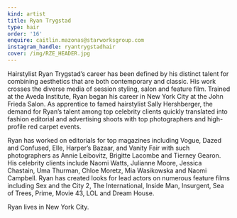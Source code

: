 ```yaml
---
kind: artist
title: Ryan Trygstad
type: hair
order: '16'
enquire: caitlin.mazonas@starworksgroup.com
instagram_handle: ryantrygstadhair
cover: /img/RZE_HEADER.jpg
---
```

Hairstylist Ryan Trygstad’s career has been defined by his distinct talent for combining aesthetics that are both contemporary and classic. His work crosses the diverse media of session styling, salon and feature film. Trained at the Aveda Institute, Ryan began his career in New York City at the John Frieda Salon. As apprentice to famed hairstylist Sally Hershberger, the demand for Ryan’s talent among top celebrity clients quickly translated into fashion editorial and advertising shoots with top photographers and high-profile red carpet events.

Ryan has worked on editorials for top magazines including Vogue, Dazed and Confused, Elle, Harper’s Bazaar, and Vanity Fair with such photographers as Annie Leibovitz, Brigitte Lacombe and Tierney Gearon. His celebrity clients include Naomi Watts, Julianne Moore, Jessica Chastain, Uma Thurman, Chloe Moretz, Mia Wasikowska and Naomi Campbell. Ryan has created looks for lead actors on numerous feature films including Sex and the City 2, The International, Inside Man, Insurgent, Sea of Trees, Prime, Movie 43, LOL and Dream House.

Ryan lives in New York City.
